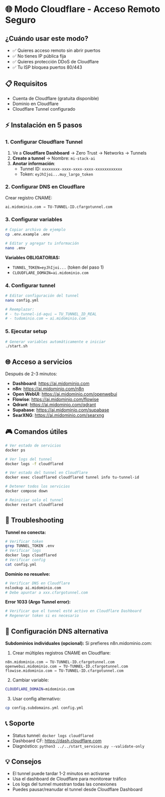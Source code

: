 # 🌐 Modo Cloudflare - Acceso Remoto Seguro

## ¿Cuándo usar este modo?
- ✅ Quieres acceso remoto sin abrir puertos
- ✅ No tienes IP pública fija
- ✅ Quieres protección DDoS de Cloudflare
- ✅ Tu ISP bloquea puertos 80/443

## 📋 Requisitos
- Cuenta de Cloudflare (gratuita disponible)
- Dominio en Cloudflare
- Cloudflare Tunnel configurado

## ⚡ Instalación en 5 pasos

### 1. Configurar Cloudflare Tunnel
1. Ve a **Cloudflare Dashboard** → Zero Trust → Networks → Tunnels
2. **Create a tunnel** → Nombre: `mi-stack-ai`
3. **Anotar información**:
   - Tunnel ID: `xxxxxxxx-xxxx-xxxx-xxxx-xxxxxxxxxxxx`
   - Token: `eyJhIjoi...muy_largo_token`

### 2. Configurar DNS en Cloudflare
Crear registro CNAME:
```
ai.midominio.com → TU-TUNNEL-ID.cfargotunnel.com
```

### 3. Configurar variables
```bash
# Copiar archivo de ejemplo
cp .env.example .env

# Editar y agregar tu información
nano .env
```

**Variables OBLIGATORIAS:**
- `TUNNEL_TOKEN=eyJhIjoi...` (token del paso 1)
- `CLOUDFLARE_DOMAIN=ai.midominio.com`

### 4. Configurar tunnel
```bash
# Editar configuración del tunnel
nano config.yml

# Reemplazar:
# - tu-tunnel-id-aqui → TU_TUNNEL_ID_REAL
# - tudominio.com → ai.midominio.com
```

### 5. Ejecutar setup
```bash
# Generar variables automáticamente e iniciar
./start.sh
```

## 🌐 Acceso a servicios
Después de 2-3 minutos:

- **Dashboard**: https://ai.midominio.com
- **n8n**: https://ai.midominio.com/n8n
- **Open WebUI**: https://ai.midominio.com/openwebui
- **Flowise**: https://ai.midominio.com/flowise
- **Qdrant**: https://ai.midominio.com/qdrant
- **Supabase**: https://ai.midominio.com/supabase
- **SearXNG**: https://ai.midominio.com/searxng

## 🎮 Comandos útiles

```bash
# Ver estado de servicios
docker ps

# Ver logs del tunnel
docker logs -f cloudflared

# Ver estado del tunnel en Cloudflare
docker exec cloudflared cloudflared tunnel info tu-tunnel-id

# Detener todos los servicios
docker compose down

# Reiniciar solo el tunnel
docker restart cloudflared
```

## 🔧 Troubleshooting

**Tunnel no conecta:**
```bash
# Verificar token
grep TUNNEL_TOKEN .env
# Verificar logs
docker logs cloudflared
# Verificar config
cat config.yml
```

**Dominio no resuelve:**
```bash
# Verificar DNS en Cloudflare
nslookup ai.midominio.com
# Debe apuntar a xxx.cfargotunnel.com
```

**Error 1033 (Argo Tunnel error):**
```bash
# Verificar que el tunnel esté activo en Cloudflare Dashboard
# Regenerar token si es necesario
```

## 🔧 Configuración DNS alternativa

**Subdominios individuales (opcional):**
Si prefieres n8n.midominio.com:

1. Crear múltiples registros CNAME en Cloudflare:
```
n8n.midominio.com → TU-TUNNEL-ID.cfargotunnel.com
openwebui.midominio.com → TU-TUNNEL-ID.cfargotunnel.com
flowise.midominio.com → TU-TUNNEL-ID.cfargotunnel.com
```

2. Cambiar variable:
```bash
CLOUDFLARE_DOMAIN=midominio.com
```

3. Usar config alternativo:
```bash
cp config.subdomains.yml config.yml
```

## 📞 Soporte
- Status tunnel: `docker logs cloudflared`
- Dashboard CF: https://dash.cloudflare.com
- Diagnóstico: `python3 ../../start_services.py --validate-only`

## 💡 Consejos
- El tunnel puede tardar 1-2 minutos en activarse
- Usa el dashboard de Cloudflare para monitorear tráfico
- Los logs del tunnel muestran todas las conexiones
- Puedes pausar/reanudar el tunnel desde Cloudflare Dashboard